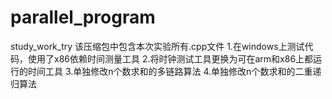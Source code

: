 # parallel_program
study_work_try
该压缩包中包含本次实验所有.cpp文件
1.在windows上测试代码，使用了x86依赖时间测量工具
2.将时钟测试工具更换为可在arm和x86上都运行的时间工具
3.单独修改n个数求和的多链路算法
4.单独修改n个数求和的二重递归算法
